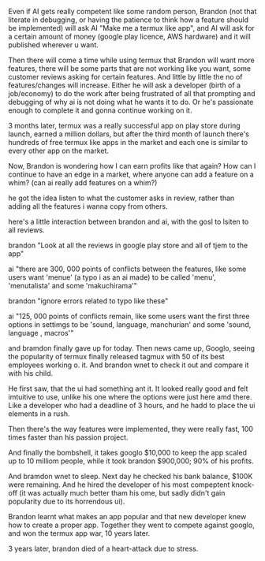 Even if AI gets really competent like some random person, Brandon (not that literate in debugging, or having the patience to think how a feature should be implemented) will ask AI "Make me a termux like app", and AI will ask for a certain amount of money (google play licence, AWS hardware) and it will published wherever u want.

Then there will come a time while using termux that Brandon will want more features, there will be some parts that are not working like you want, some customer reviews asking for certain features. And little by little the no of features/changes will increase. Either he will ask a developer (birth of a job/economy) to do the work after being frustrated of all that prompting and debugging of why ai is not doing what he wants it to do. Or he's passionate enough to complete it and gonna continue working on it.

3 months later, termux  was a really successful app on play store during launch, earned a million dollars, but after the third month of launch there's hundreds of free termux like apps in the market and each one is similar to every other app on the market. 

Now, Brandon is wondering how I can earn profits like that again? How can I continue to have an edge in a market, where anyone can add a feature on a whim? (can ai really add features on a whim?) 

he got the idea listen to what the customer asks in review, rather than adding all the features i wanna copy from others.

here's a little interaction between brandon and ai, with the gosl to lsiten to all reviews.

brandon "Look at all the reviews in google play store and all of tjem to the app"

ai "there are 300, 000 points of conflicts between the features, like some users want 'menue' (a typo i as an ai made) to be called 'menu', 'menutalista'  and some 'makuchirama'"

brandon "ignore errors related to typo like these"

ai "125, 000 points of conflicts remain, like some users want the first three options in settimgs to be 'sound, language, manchurian' and some 'sound, language , macros'"

and bramdon finally gave up for today. Then news came up, Googlo, seeing the popularity of termux finally released tagmux with 50 of its best employees working o. it. And brandon wnet to check it out and compare it with his child.

He first saw, that the ui had something ant it. It looked really good and felt imtuitive to use, unlike his one where the options were just here amd there. Like a developer who had a deadline of 3 hours, and he hadd to place the ui elements in a rush.

Then there's the way features were implemented, they were really fast, 100 times faster than his passion project.

And finally the bombshell, it takes googlo $10,000 to keep the app scaled up to 10 milliom people, while it took brandon $900,000; 90% of his profits.

And bramdon wnet to sleep. Next day he checked his bank balance, $100K were remaining. And he hired the developer of his most compeptent knock-off (it was actually much better tham his ome, but sadly didn't gain popularity due to its horrendous ui). 

Brandon learnt what makes an app popular and that new developer knew how to create a proper app. Together they went to compete against googlo, and won the termux app war, 10 years later. 

3 years later, brandon died of a heart-attack due to stress.

